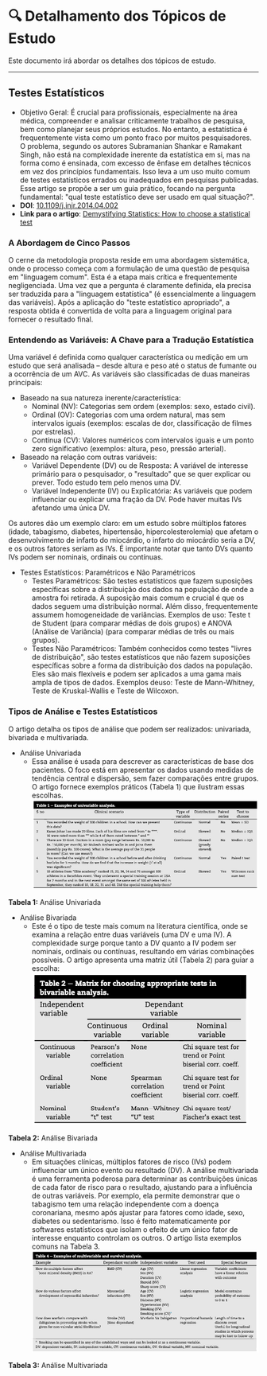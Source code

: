 # 🔍 Detalhamento dos Tópicos de Estudo

Este documento irá abordar os detalhes dos tópicos de estudo.

---

## Testes Estatísticos

- Objetivo Geral: É crucial para profissionais, especialmente na área médica, compreender e analisar criticamente trabalhos de pesquisa, bem como planejar seus próprios estudos. No entanto, a estatística é frequentemente vista como um ponto fraco por muitos pesquisadores. O problema, segundo os autores Subramanian Shankar e Ramakant Singh, não está na complexidade inerente da estatística em si, mas na forma como é ensinada, com excesso de ênfase em detalhes técnicos em vez dos princípios fundamentais. Isso leva a um uso muito comum de testes estatísticos errados ou inadequados em pesquisas publicadas. Esse artigo se propõe a ser um guia prático, focando na pergunta fundamental: "qual teste estatístico deve ser usado em qual situação?".
- **DOI**: [10.1109/j.injr.2014.04.002](https://journals.sagepub.com/doi/10.1016/j.injr.2014.04.002)
- **Link para o artigo**: [Demystifying Statistics: How to choose a statistical test](https://github.com/Reinaldo-Jr-Dev/doutorado/blob/article/Demystifying_Statistics_How_to_choose_a_statistical_test.pdf)


### A Abordagem de Cinco Passos
O cerne da metodologia proposta reside em uma abordagem sistemática, onde o processo começa com a formulação de uma questão de pesquisa em "linguagem comum". Esta é a etapa mais crítica e frequentemente negligenciada. Uma vez que a pergunta é claramente definida, ela precisa ser traduzida para a "linguagem estatística" (é essencialmente a linguagem das variáveis). Após a aplicação do "teste estatístico apropriado", a resposta obtida é convertida de volta para a linguagem original para fornecer o resultado final.

### Entendendo as Variáveis: A Chave para a Tradução Estatística
Uma variável é definida como qualquer característica ou medição em um estudo que será analisada – desde altura e peso até o status de fumante ou a ocorrência de um AVC.
As variáveis são classificadas de duas maneiras principais:
- Baseado na sua natureza inerente/característica:
  - Nominal (NV): Categorias sem ordem (exemplos: sexo, estado civil).
  - Ordinal (OV): Categorias com uma ordem natural, mas sem intervalos iguais (exemplos: escalas de dor, classificação de filmes por estrelas).
  - Contínua (CV): Valores numéricos com intervalos iguais e um ponto zero significativo (exemplos: altura, peso, pressão arterial).
- Baseado na relação com outras variáveis:
  - Variável Dependente (DV) ou de Resposta: A variável de interesse primário para o pesquisador, o "resultado" que se quer explicar ou prever. Todo estudo tem pelo menos uma DV.
  - Variável Independente (IV) ou Explicatória: As variáveis que podem influenciar ou explicar uma fração da DV. Pode haver muitas IVs afetando uma única DV.

Os autores dão um exemplo claro: em um estudo sobre múltiplos fatores (idade, tabagismo, diabetes, hipertensão, hipercolesterolemia) que afetam o desenvolvimento de infarto do miocárdio, o infarto do miocárdio seria a DV, e os outros fatores seriam as IVs. É importante notar que tanto DVs quanto IVs podem ser nominais, ordinais ou contínuas.

- Testes Estatísticos: Paramétricos e Não Paramétricos
  - Testes Paramétricos: São testes estatísticos que fazem suposições específicas sobre a distribuição dos dados na população de onde a amostra foi retirada. A suposição mais comum e crucial é que os dados seguem uma distribuição normal. Além disso, frequentemente assumem homogeneidade de variâncias.
Exemplos de uso: Teste t de Student (para comparar médias de dois grupos) e ANOVA (Análise de Variância) (para comparar médias de três ou mais grupos).
  - Testes Não Paramétricos: Também conhecidos como testes "livres de distribuição", são testes estatísticos que não fazem suposições específicas sobre a forma da distribuição dos dados na população. Eles são mais flexíveis e podem ser aplicados a uma gama mais ampla de tipos de dados. Exemplos deuso: Teste de Mann-Whitney, Teste de Kruskal-Wallis e Teste de Wilcoxon.
 
### Tipos de Análise e Testes Estatísticos
O artigo detalha os tipos de análise que podem ser realizados: univariada, bivariada e multivariada.
- Análise Univariada
  - Essa análise é usada para descrever as características de base dos pacientes. O foco está em apresentar os dados usando medidas de tendência central e dispersão, sem fazer comparações entre grupos. O artigo fornece exemplos práticos (Tabela 1) que ilustram essas escolhas.
![Tabela - Análise Univariada](img/Table1_Univariate_Analysis.png "Tabela - Análise Univariada")

**Tabela 1:** Análise Univariada

- Análise Bivariada
  - Este é o tipo de teste mais comum na literatura científica, onde se examina a relação entre duas variáveis (uma DV e uma IV). A complexidade surge porque tanto a DV quanto a IV podem ser nominais, ordinais ou contínuas, resultando em várias combinações possíveis. O artigo apresenta uma matriz útil (Tabela 2) para guiar a escolha:
![Tabela - Análise Bivariada](img/Table2_Bivariate_Analysis.png "Tabela - Análise Bivariada")

**Tabela 2:** Análise Bivariada

- Análise Multivariada 
  - Em situações clínicas, múltiplos fatores de risco (IVs) podem influenciar um único evento ou resultado (DV). A análise multivariada é uma ferramenta poderosa para determinar as contribuições únicas de cada fator de risco para o resultado, ajustando para a influência de outras variáveis. Por exemplo, ela permite demonstrar que o tabagismo tem uma relação independente com a doença coronariana, mesmo após ajustar para fatores como idade, sexo, diabetes ou sedentarismo. Isso é feito matematicamente por softwares estatísticos que isolam o efeito de um único fator de interesse enquanto controlam os outros. O artigo lista exemplos comuns na Tabela 3.
![Tabela - Análise Multivariada](img/Table3_Multivariate_Analysis.png "Tabela - Análise Multivariada")

**Tabela 3:** Análise Multivariada
